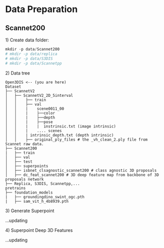 # Data Preparation

## Scannet200
1\) Create data folder:
```python
mkdir -p data/Scannet200
# mkdir -p data/replica
# mkdir -p data/S3DIS
# mkdir -p data/Scannetpp

```
2\) Data tree
```
Open3DIS <-- (you are here)
Dataset
├── ScannetV2
│   ├── ScannetV2_2D_5interval
│   │    ├── train
│   │    ├── val
│   │    |    scene0011_00
│   │    |    ├──color
│   │    |    ├──depth
│   │    |    ├──pose
│   │    |    |  instrinsic.txt (image intrinsic)
│   │    |    .... scenes
│   │    | intrinsic_depth.txt (depth intrinsic)
│   │    ├── original_ply_files # the _vh_clean_2.ply file from Scannet raw data.
├── Scannet200
|   ├── train 
│   ├── val
│   ├── test
│   ├── superpoints
│   ├── isbnet_clsagnostic_scannet200 # class agnostic 3D proposals
│   ├── dc_feat_scannet200 # 3D deep feature map from backbone of 3D proposals network
├── Replica, S3DIS, Scannetpp,...
pretrains
├── foundation_models
|   ├── groundingdino_swint_ogc.pth
|   ├── sam_vit_h_4b8939.pth
```

3\) Generate Superpoint

...updating

4\) Superpoint Deep 3D Features

...updating